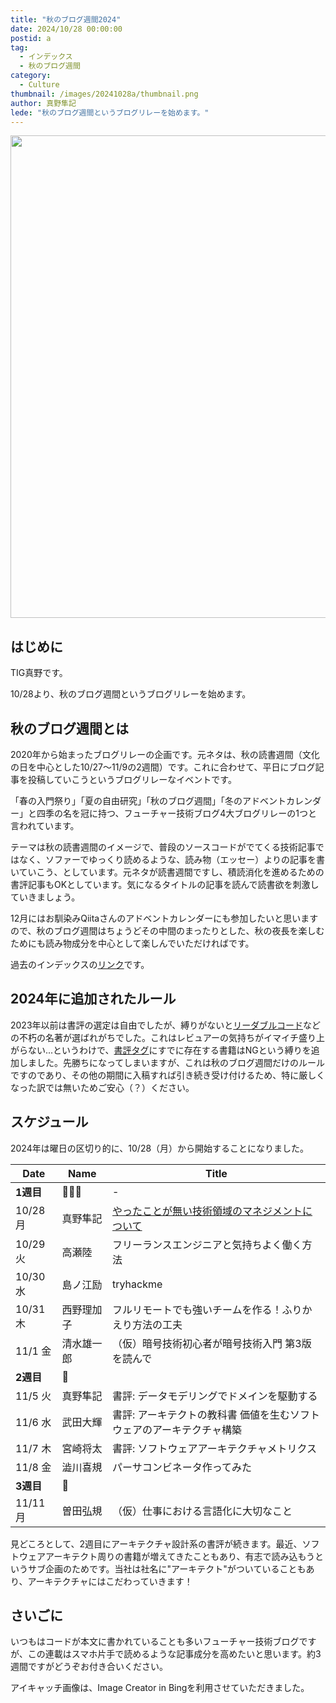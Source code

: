 ```yaml
---
title: "秋のブログ週間2024"
date: 2024/10/28 00:00:00
postid: a
tag:
  - インデックス
  - 秋のブログ週間
category:
  - Culture
thumbnail: /images/20241028a/thumbnail.png
author: 真野隼記
lede: "秋のブログ週間というブログリレーを始めます。"
---
```


<img src="/images/20241028a/{196DA13C-F4ED-40FC-BF3D-71E68C37A65A}.png" alt="" width="1200" height="772" loading="lazy">

## はじめに

TIG真野です。

10/28より、秋のブログ週間というブログリレーを始めます。

## 秋のブログ週間とは

2020年から始まったブログリレーの企画です。元ネタは、秋の読書週間（文化の日を中心とした10/27〜11/9の2週間）です。これに合わせて、平日にブログ記事を投稿していこうというブログリレーなイベントです。

「春の入門祭り」「夏の自由研究」「秋のブログ週間」「冬のアドベントカレンダー」と四季の名を冠に持つ、フューチャー技術ブログ4大ブログリレーの1つと言われています。

テーマは秋の読書週間のイメージで、普段のソースコードがでてくる技術記事ではなく、ソファーでゆっくり読めるような、読み物（エッセー）よりの記事を書いていこう、としています。元ネタが読書週間ですし、積読消化を進めるための書評記事もOKとしています。気になるタイトルの記事を読んで読書欲を刺激していきましょう。

12月にはお馴染みQiitaさんのアドベントカレンダーにも参加したいと思いますので、秋のブログ週間はちょうどその中間のまったりとした、秋の夜長を楽しむためにも読み物成分を中心として楽しんでいただければです。

過去のインデックスの[リンク](/tags/%E7%A7%8B%E3%83%96%E3%83%AD%E3%82%B0%E9%80%B1%E9%96%93/)です。

## 2024年に追加されたルール

2023年以前は書評の選定は自由でしたが、縛りがないと[リーダブルコード](/tags/%E3%83%AA%E3%83%BC%E3%83%80%E3%83%96%E3%83%AB%E3%82%B3%E3%83%BC%E3%83%89/)などの不朽の名著が選ばれがちでした。これはレビュアーの気持ちがイマイチ盛り上がらない...というわけで、[書評タグ](/tags/%E6%9B%B8%E8%A9%95/)にすでに存在する書籍はNGという縛りを追加しました。先勝ちになってしまいますが、これは秋のブログ週間だけのルールですのであり、その他の期間に入稿すれば引き続き受け付けるため、特に厳しくなった訳では無いためご安心（？）ください。

## スケジュール

2024年は曜日の区切り的に、10/28（月）から開始することになりました。


| Date      | Name   | Title                                  |
|-----------|--------|----------------------------------------|
| **1週目**   | 🎃👻🍬 | -                                      |
| 10/28 月  | 真野隼記   | [やったことが無い技術領域のマネジメントについて](/articles/20241028b/)                |
| 10/29 火  | 高瀬陸    | フリーランスエンジニアと気持ちよく働く方法                |
| 10/30 水  | 島ノ江励   | tryhackme                            |
| 10/31 木  | 西野理加子   |    フルリモートでも強いチームを作る！ふりかえり方法の工夫              |
| 11/1 金   | 清水雄一郎   | （仮）暗号技術初心者が暗号技術入門 第3版 を読んで      |
| **2週目**   | 🍄     |                                        |
| 11/5 火   | 真野隼記   | 書評: データモデリングでドメインを駆動する               |
| 11/6 水   | 武田大輝   | 書評: アーキテクトの教科書 価値を生むソフトウェアのアーキテクチャ構築 |
| 11/7 木   | 宮崎将太   |  書評: ソフトウェアアーキテクチャメトリクス              |
| 11/8 金   | 澁川喜規   | パーサコンビネータ作ってみた                       |
| **3週目**   | 🍂     |                                        |
| 11/11 月 | 曽田弘規   | （仮）仕事における言語化に大切なこと                   |

見どころとして、2週目にアーキテクチャ設計系の書評が続きます。最近、ソフトウェアアーキテクト周りの書籍が増えてきたこともあり、有志で読み込もうというサブ企画のためです。当社は社名に"アーキテクト"がついていることもあり、アーキテクチャにはこだわっていきます！

## さいごに

いつもはコードが本文に書かれていることも多いフューチャー技術ブログですが、この連載はスマホ片手で読めるような記事成分を高めたいと思います。約3週間ですがどうぞお付き合いください。

アイキャッチ画像は、Image Creator in Bingを利用させていただきました。

